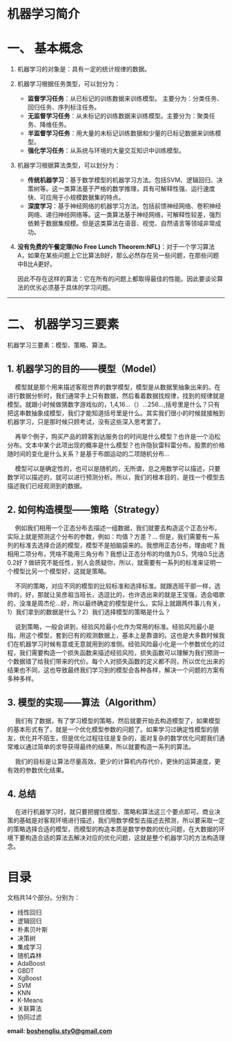 <!--
    作者：刘博生
    email: boshengliu.sty0@gmail.com
**  本文档可用于个人学习目的，不得用于商业目的  **
-->

# 机器学习简介

# 一、 基本概念
1. 机器学习的对象是：具有一定的统计规律的数据。

2. 机器学习根据任务类型，可以划分为：
    * **监督学习任务**：从已标记的训练数据来训练模型。 主要分为：分类任务、回归任务、序列标注任务。
    * **无监督学习任务**：从未标记的训练数据来训练模型。主要分为：聚类任务、降维任务。
    * **半监督学习任务**：用大量的未标记训练数据和少量的已标记数据来训练模型。
    * **强化学习任务**：从系统与环境的大量交互知识中训练模型。

3. 机器学习根据算法类型，可以划分为：
    * **传统机器学习**：基于数学模型的机器学习方法。包括SVM、逻辑回归、决策树等。这一类算法基于严格的数学推理，具有可解释性强、运行速度快、可应用于小规模数据集的特点。
    * **深度学习**：基于神经网络的机器学习方法。包括前馈神经网络、卷积神经网络、递归神经网络等。这一类算法基于神经网络，可解释性较差，强烈依赖于数据集规模。但是这类算法在语音、视觉、自然语言等领域非常成功。

4. **没有免费的午餐定理(No Free Lunch Theorem:NFL)**：对于一个学习算法A，如果在某些问题上它比算法B好，那么必然存在另一些问题，在那些问题中B比A更好。

    因此不存在这样的算法：它在所有的问题上都取得最佳的性能。因此要谈论算法的优劣必须基于具体的学习问题。

---

# 二、 机器学习三要素
机器学习三要素：模型、策略、算法。

## 1. 机器学习的目的——模型（Model）
&#8195; 模型就是那个用来描述客观世界的数学模型，模型是从数据里抽象出来的。在进行数据分析时，我们通常手上只有数据，然后看着数据找规律，找到的规律就是模型。就跟小时候做猜数字游戏似的，1,4,16…（）…256…,括号里是什么？只有把这串数抽象成模型，我们才能知道括号里是什么。其实我们很小的时候就接触到机器学习，只是那时候只顾考试，没有这些深入思考罢了。

&#8195; 再举个例子，购买产品的顾客到达服务台的时间是什么模型？也许是一个泊松分布。文本中某个此项出现的概率是什么模型？也许隐狄雷科雷分布。股票的价格随时间的变化是什么关系？是基于布朗运动的二项随机分布…

&#8195; 模型可以是确定性的，也可以是随机的，无所谓，总之用数学可以描述，只要数学可以描述的，就可以进行预测分析。所以，我们的根本目的，是找一个模型去描述我们已经观测到的数据。

## 2. 如何构造模型——策略（Strategy）

&#8195; 例如我们相用一个正态分布去描述一组数据，我们就要去构造这个正态分布，实际上就是预测这个分布的参数，例如：均值？方差？… 但是，我们需要有一系列的标准去选择合适的模型，模型不是拍脑袋来的。我想用正态分布，理由呢？我相用二项分布，凭啥不能用三角分布？我想让正态分布的均值为0.5，凭啥0.5比选0.2好？做研究不能任性，别人会质疑你，所以，就需要有一系列的标准来证明一个模型比另一个模型好，这就是策略。

&#8195; 不同的策略，对应不同的模型的比较标准和选择标准。就跟选班干部一样，选帅的，好，那就让吴彦祖当班长，选逗比的，也许选出来的就是王宝强，选会唱歌的，没准是周杰伦…好，所以最终确定的模型是什么，实际上就跟两件事儿有关，1）我们拿到的数据是什么？2）我们选择模型的策略是什么？

&#8195; 说到策略，一般会讲到，经验风险最小化作为常用的标准。经验风险最小是指，用这个模型，套到已有的观测数据上，基本上是靠谱的。这也是大多数时候我们在机器学习时候有意或无意就用到的准侧。经验风险最小化是一个参数优化的过程，我们需要构造一个损失函数来描述经验风险，损失函数可以理解为我们预测一个数据错了给我们带来的代价。每个人对损失函数的定义都不同，所以优化出来的结果也不同，这也导致最终我们学习到的模型会各种各样，解决一个问题的方案有多种多样。
 
## 3. 模型的实现——算法（Algorithm）

&#8195; 我们有了数据，有了学习模型的策略，然后就要开始去构造模型了，如果模型的基本形式有了，就是一个优化模型参数的问题了。如果学习过确定性模型的朋友，优化并不陌生，但是优化过程往往是复杂的，面对复杂的数学优化问题我们通常难以通过简单的求导获得最终的结果，所以就要构造一系列的算法。

&#8195; 我们的目标是让算法尽量高效，更少的计算机内存代价，更快的运算速度，更有效的参数优化结果。

## 4. 总结

&#8195; 在进行机器学习时，就只要把握住模型、策略和算法这三个要点即可。商业决策的基础是对客观环境进行描述，我们用数学模型去描述去预测，所以要采取一定的策略选择合适的模型，而模型的构造本质是数学参数的优化问题，在大数据的环境下要构造合适的算法去解决对应的优化问题，这就是整个机器学习的方法构造理念。

# 目录

文档共14个部分。分别为：

* 线性回归
* 逻辑回归
* 朴素贝叶斯
* 决策树
* 集成学习
* 随机森林
* AdaBoost
* GBDT
* XgBoost
* SVM
* KNN
* K-Means
* 关联算法
* 协同过滤

**email: boshengliu.sty0@gmail.com** 